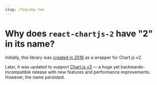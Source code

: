```yaml
---
slug: /faq/why-two
---
```


# Why does `react-chartjs-2` have "2" in its name?

Initially, this library was [created in 2016](https://github.com/reactchartjs/react-chartjs-2/commit/d8cbcb7dc050d749771c6bb1347e22ec63bdddf9#diff-b335630551682c19a781afebcf4d07bf978fb1f8ac04c6bf87428ed5106870f5R3) as a wrapper for Chart.js v2.

Later, it was updated to support [Chart.js v3](https://www.chartjs.org/docs/latest/getting-started/v3-migration.html) — a huge yet backwards-incompatible release with new features and performance improvements. However, the name persisted.
